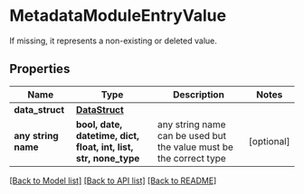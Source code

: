 # MetadataModuleEntryValue

If missing, it represents a non-existing or deleted value.

## Properties
Name | Type | Description | Notes
------------ | ------------- | ------------- | -------------
**data_struct** | [**DataStruct**](DataStruct.md) |  | 
**any string name** | **bool, date, datetime, dict, float, int, list, str, none_type** | any string name can be used but the value must be the correct type | [optional]

[[Back to Model list]](../README.md#documentation-for-models) [[Back to API list]](../README.md#documentation-for-api-endpoints) [[Back to README]](../README.md)


